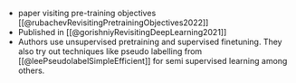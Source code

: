 - paper visiting pre-training objectives  [[@rubachevRevisitingPretrainingObjectives2022]]
- Published in [[@gorishniyRevisitingDeepLearning2021]]
- Authors use unsupervised pretraining and supervised finetuning. They also try out techniques like pseudo labelling from [[@leePseudolabelSimpleEfficient]] for semi supervised learning among others.


